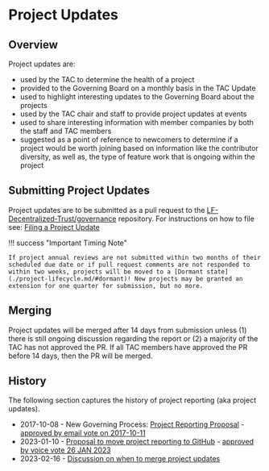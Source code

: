 [//]: # (SPDX-License-Identifier: CC-BY-4.0)

# Project Updates

## Overview
Project updates are:

- used by the TAC to determine the health of a project
- provided to the Governing Board on a monthly basis in the TAC Update
- used to highlight interesting updates to the Governing Board about the projects
- used by the TAC chair and staff to provide project updates at events
- used to share interesting information with member companies by both the staff and TAC members
- suggested as a point of reference to newcomers to determine if a project would be worth joining based on information like the contributor diversity, as well as, the type of feature work that is ongoing within the project

## Submitting Project Updates
Project updates are to be submitted as a pull request to the [LF-Decentralized-Trust/governance](https://github.com/LF-Decentralized-Trust/governance) repository. For instructions on how to file see: [Filing a Project Update](https://lf-decentralized-trust.github.io/governance/project-updates/#instructions-for-filing)

!!! success "Important Timing Note"

    If project annual reviews are not submitted within two months of their scheduled due date or if pull request comments are not responded to within two weeks, projects will be moved to a [Dormant state](./project-lifecycle.md/#dormant)! New projects may be granted an extension for one quarter for submission, but no more.

## Merging
Project updates will be merged after 14 days from submission unless (1) there is still ongoing discussion regarding the report or (2) a majority of the TAC has not approved the PR. If all TAC members have approved the PR before 14 days, then the PR will be merged.

## History
The following section captures the history of project reporting (aka project updates).

- 2017-10-08 - New Governing Process: [Project Reporting Proposal](https://github.com/hyperledger/toc-docs/blob/main/documents/Project%20Reporting%20Proposal.pdf) - [approved by email vote on 2017-10-11](https://lists.hyperledger.org/g/toc/topic/17552164#1183)
- 2023-01-10 - [Proposal to move project reporting to GitHub](https://github.com/hyperledger/toc/issues/43) - [approved by voice vote 26 JAN 2023](https://wiki.hyperledger.org/display/TSC/2023+01+26+TOC+Meeting+Record)
- 2023-02-16 - [Discussion on when to merge project updates](https://toc.hyperledger.org/meeting-minutes/2023/2023-02-16-TOC-meeting-record.html#discussion)
